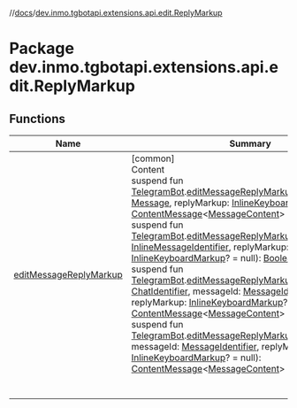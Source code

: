 //[docs](../../index.md)/[dev.inmo.tgbotapi.extensions.api.edit.ReplyMarkup](index.md)



# Package dev.inmo.tgbotapi.extensions.api.edit.ReplyMarkup  


## Functions  
  
|  Name |  Summary | 
|---|---|
| <a name="dev.inmo.tgbotapi.extensions.api.edit.ReplyMarkup//editMessageReplyMarkup/dev.inmo.tgbotapi.bot.RequestsExecutor#dev.inmo.tgbotapi.types.message.abstracts.Message#dev.inmo.tgbotapi.types.buttons.InlineKeyboardMarkup?/PointingToDeclaration/"></a>[editMessageReplyMarkup](edit-message-reply-markup.md)| <a name="dev.inmo.tgbotapi.extensions.api.edit.ReplyMarkup//editMessageReplyMarkup/dev.inmo.tgbotapi.bot.RequestsExecutor#dev.inmo.tgbotapi.types.message.abstracts.Message#dev.inmo.tgbotapi.types.buttons.InlineKeyboardMarkup?/PointingToDeclaration/"></a>[common]  <br>Content  <br>suspend fun [TelegramBot](../dev.inmo.tgbotapi.bot/index.md#%5Bdev.inmo.tgbotapi.bot%2FTelegramBot%2F%2F%2FPointingToDeclaration%2F%5D%2FClasslikes%2F625018081).[editMessageReplyMarkup](edit-message-reply-markup.md)(message: [Message](../dev.inmo.tgbotapi.types.message.abstracts/-message/index.md), replyMarkup: [InlineKeyboardMarkup](../dev.inmo.tgbotapi.types.buttons/-inline-keyboard-markup/index.md)? = null): [ContentMessage](../dev.inmo.tgbotapi.types.message.abstracts/-content-message/index.md)<[MessageContent](../dev.inmo.tgbotapi.types.message.content.abstracts/-message-content/index.md)>  <br>suspend fun [TelegramBot](../dev.inmo.tgbotapi.bot/index.md#%5Bdev.inmo.tgbotapi.bot%2FTelegramBot%2F%2F%2FPointingToDeclaration%2F%5D%2FClasslikes%2F625018081).[editMessageReplyMarkup](edit-message-reply-markup.md)(inlineMessageId: [InlineMessageIdentifier](../dev.inmo.tgbotapi.types/index.md#%5Bdev.inmo.tgbotapi.types%2FInlineMessageIdentifier%2F%2F%2FPointingToDeclaration%2F%5D%2FClasslikes%2F625018081), replyMarkup: [InlineKeyboardMarkup](../dev.inmo.tgbotapi.types.buttons/-inline-keyboard-markup/index.md)? = null): [Boolean](https://kotlinlang.org/api/latest/jvm/stdlib/kotlin/-boolean/index.html)  <br>suspend fun [TelegramBot](../dev.inmo.tgbotapi.bot/index.md#%5Bdev.inmo.tgbotapi.bot%2FTelegramBot%2F%2F%2FPointingToDeclaration%2F%5D%2FClasslikes%2F625018081).[editMessageReplyMarkup](edit-message-reply-markup.md)(chatId: [ChatIdentifier](../dev.inmo.tgbotapi.types/-chat-identifier/index.md), messageId: [MessageIdentifier](../dev.inmo.tgbotapi.types/index.md#%5Bdev.inmo.tgbotapi.types%2FMessageIdentifier%2F%2F%2FPointingToDeclaration%2F%5D%2FClasslikes%2F625018081), replyMarkup: [InlineKeyboardMarkup](../dev.inmo.tgbotapi.types.buttons/-inline-keyboard-markup/index.md)? = null): [ContentMessage](../dev.inmo.tgbotapi.types.message.abstracts/-content-message/index.md)<[MessageContent](../dev.inmo.tgbotapi.types.message.content.abstracts/-message-content/index.md)>  <br>suspend fun [TelegramBot](../dev.inmo.tgbotapi.bot/index.md#%5Bdev.inmo.tgbotapi.bot%2FTelegramBot%2F%2F%2FPointingToDeclaration%2F%5D%2FClasslikes%2F625018081).[editMessageReplyMarkup](edit-message-reply-markup.md)(chat: [Chat](../dev.inmo.tgbotapi.types.chat.abstracts/-chat/index.md), messageId: [MessageIdentifier](../dev.inmo.tgbotapi.types/index.md#%5Bdev.inmo.tgbotapi.types%2FMessageIdentifier%2F%2F%2FPointingToDeclaration%2F%5D%2FClasslikes%2F625018081), replyMarkup: [InlineKeyboardMarkup](../dev.inmo.tgbotapi.types.buttons/-inline-keyboard-markup/index.md)? = null): [ContentMessage](../dev.inmo.tgbotapi.types.message.abstracts/-content-message/index.md)<[MessageContent](../dev.inmo.tgbotapi.types.message.content.abstracts/-message-content/index.md)>  <br><br><br>|

